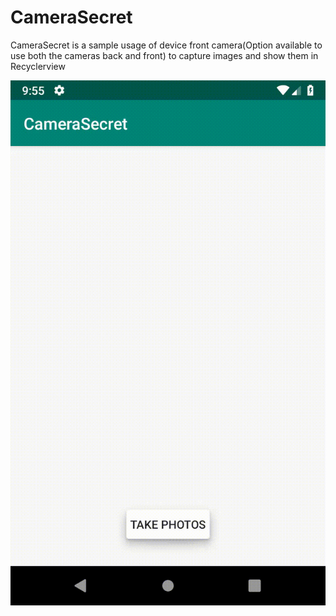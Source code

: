 # CameraSecret
CameraSecret is a sample usage of device front camera(Option available to use both the cameras back and front) to capture images and show them in Recyclerview  


![gif sample](https://github.com/MahendraRaj94/CameraSecret/blob/master/secret_camera.gif)

